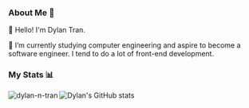 ### About Me 💬

👋 Hello! I'm Dylan Tran.

🌱 I’m currently studying computer engineering and aspire to become a software engineer. I tend to do a lot of front-end development.

### My Stats 📊 
<img align="left" src="https://github-readme-stats.vercel.app/api/top-langs?username=dyl-tran&show_icons=true&locale=en&layout=compact&theme=aura" alt="dylan-n-tran" />

![Dylan's GitHub stats](https://github-readme-stats.vercel.app/api?username=dyl-tran&theme=aura)
